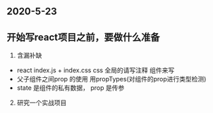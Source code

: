 ## 2020-5-23
## 开始写react项目之前，要做什么准备
1. 含漏补缺
- react  index.js + index.css
   css 全局的请写注释  组件来写 
- 父子组件之间prop 的使用 用propTypes(对组件的prop进行类型检测)
- state 是组件的私有数据， prop 是传参
2. 研究一个实战项目

